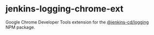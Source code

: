 # jenkins-logging-chrome-ext

Google Chrome Developer Tools extension for the [@jenkins-cd/logging](https://www.npmjs.com/package/@jenkins-cd/logging) NPM package. 
